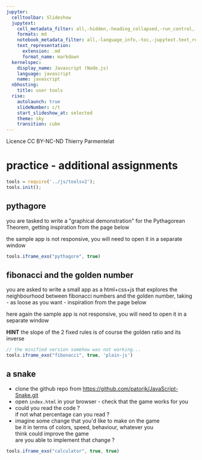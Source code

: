 ```yaml
---
jupyter:
  celltoolbar: Slideshow
  jupytext:
    cell_metadata_filter: all,-hidden,-heading_collapsed,-run_control,-trusted
    formats: md
    notebook_metadata_filter: all,-language_info,-toc,-jupytext.text_representation.jupytext_version,-jupytext.text_representation.format_version
    text_representation:
      extension: .md
      format_name: markdown
  kernelspec:
    display_name: Javascript (Node.js)
    language: javascript
    name: javascript
  nbhosting:
    title: user tools
  rise:
    autolaunch: true
    slideNumber: c/t
    start_slideshow_at: selected
    theme: sky
    transition: cube
---
```


<!-- #region slideshow={"slide_type": ""} -->
<div class="licence">
<span>Licence CC BY-NC-ND</span>
<span>Thierry Parmentelat</span>
</div>
<!-- #endregion -->

<!-- #region slideshow={"slide_type": ""} -->
# practice - additional assignments
<!-- #endregion -->

```javascript
tools = require('../js/toolsv2');
tools.init();
```

<!-- #region slideshow={"slide_type": ""} -->
## pythagore
<!-- #endregion -->

you are tasked to write a "graphical demonstration" for the Pythagorean Theorem, getting inspiration from the page below

the sample app is not responsive, you will need to open it in a separate window

```javascript hide_input=true
tools.iframe_exo("pythagore", true)
```

<!-- #region slideshow={"slide_type": ""} -->
## fibonacci and the golden number 

you are asked to write a small app as a html+css+js that explores the neighbourhood between fibonacci numbers and the golden number, taking - as loose as you want - inspiration from the page below

here again the sample app is not responsive, you will need to open it in a separate window

**HINT** the slope of the 2 fixed rules is of course the golden ratio and its inverse
<!-- #endregion -->

```javascript hide_input=true
// the minified version somehow was not working...
tools.iframe_exo("fibonacci", true, 'plain-js')
```

## a snake 


* clone the github repo from https://github.com/patorjk/JavaScript-Snake.git
* open `index.html` in your browser - check that the game works for you
* could you read the code ?  
  if not what percentage can you read ?
* imagine some change that you'd like to make on the game  
  be it in terms of colors, speed, behaviour, whatever you  
  think could improve the game  
  are you able to implement that change ?

```javascript hide_input=true
tools.iframe_exo("calculator", true, true)
```

